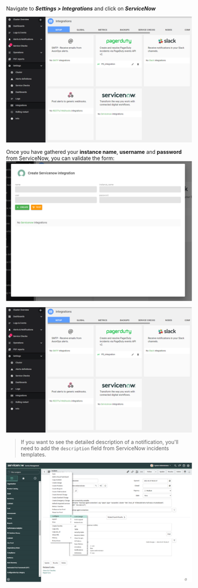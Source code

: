 Navigate to  ***Settings > Integrations*** and click on ***ServiceNow***

![](2021-01-11-12-11-59.png)

Once you have gathered your **instance name**, **username** and **password** from ServiceNow, you can validate the form:
![](2021-01-11-11-45-57.png)

![](imgs/servicenow-1.png)

> If you want to see the detailed description of a notification, you'll need to add the `description` field from ServiceNow incidents templates. 

![](2021-01-11-12-06-23.png)

